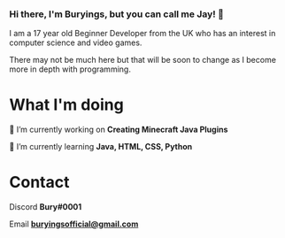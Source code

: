 ### Hi there, I'm Buryings, but you can call me Jay! 👋

I am a 17 year old Beginner Developer from the UK who has an interest in computer science and video games. 

There may not be much here but that will be soon to change as I become more in depth with programming.

# What I'm doing

🔭 I’m currently working on **Creating Minecraft Java Plugins**

🌱 I’m currently learning **Java, HTML, CSS, Python**

# Contact

Discord **Bury#0001**

Email **buryingsofficial@gmail.com**

<!--
**Buryings/buryings** is a ✨ _special_ ✨ repository because its `README.md` (this file) appears on your GitHub profile.

Here are some ideas to get you started:

- 🔭 I’m currently working on ...
- 🌱 I’m currently learning ...
- 👯 I’m looking to collaborate on ...
- 🤔 I’m looking for help with ...
- 💬 Ask me about ...
- 📫 How to reach me: ...
- 😄 Pronouns: ...
- ⚡ Fun fact: ...
-->
